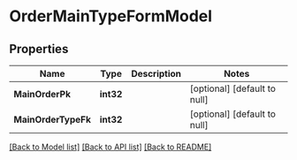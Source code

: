 # OrderMainTypeFormModel

## Properties
Name | Type | Description | Notes
------------ | ------------- | ------------- | -------------
**MainOrderPk** | **int32** |  | [optional] [default to null]
**MainOrderTypeFk** | **int32** |  | [optional] [default to null]

[[Back to Model list]](../README.md#documentation-for-models) [[Back to API list]](../README.md#documentation-for-api-endpoints) [[Back to README]](../README.md)



